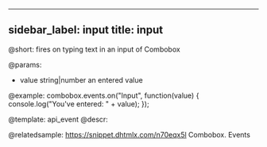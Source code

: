 
---
sidebar_label: input
title: input
---          

@short: fires on typing text in an input of Combobox

@params:
- value     string|number       an entered value


@example:
combobox.events.on("Input", function(value) {
    console.log("You've entered: " + value);
});


@template: api_event
@descr:

@relatedsample: https://snippet.dhtmlx.com/n70eqx5l	Combobox. Events

